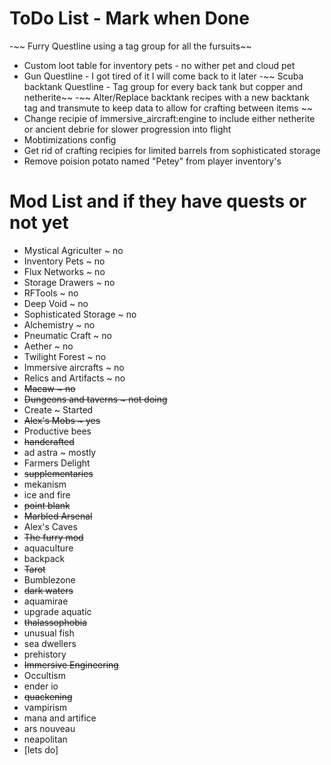 # ToDo List - Mark when Done
-~~ Furry Questline using a tag group for all the fursuits~~
- Custom loot table for inventory pets - no wither pet and cloud pet
- Gun Questline - I got tired of it I will come back to it later
-~~ Scuba backtank Questline - Tag group for every back tank but copper and netherite~~
-~~ Alter/Replace backtank recipes with a new backtank tag and transmute to keep data to allow for crafting between items ~~
- Change recipie of immersive_aircraft:engine to include either netherite or ancient debrie for slower progression into flight
- Mobtimizations config
- Get rid of crafting recipies for limited barrels from sophisticated storage
- Remove poision potato named "Petey" from player inventory's

# Mod List and if they have quests or not yet
- Mystical Agriculter ~ no
- Inventory Pets ~ no
- Flux Networks ~ no
- Storage Drawers ~ no
- RFTools ~ no
- Deep Void ~ no
- Sophisticated Storage ~ no
- Alchemistry ~ no
- Pneumatic Craft ~ no
- Aether ~ no
- Twilight Forest ~ no
- Immersive aircrafts ~ no
- Relics and Artifacts ~ no
- ~~Macaw ~ no~~
- ~~Dungeons and taverns ~ not doing~~
- Create ~ Started
- ~~Alex's Mobs ~ yes~~
- Productive bees
- ~~handcrafted~~
- ad astra ~ mostly
- Farmers Delight
- ~~supplementaries~~
- mekanism
- ice and fire
- ~~point blank~~
- ~~Marbled Arsenal~~
- Alex's Caves
- ~~The furry mod~~
- aquaculture
- backpack
- ~~Tarot~~
- Bumblezone
- ~~dark waters~~
- aquamirae
- upgrade aquatic
- ~~thalassophobia~~
- unusual fish
- sea dwellers
- prehistory
- ~~Immersive Engineering~~
- Occultism
- ender io
- ~~quackening~~
- vampirism
- mana and artifice
- ars nouveau
- neapolitan
- [lets do]